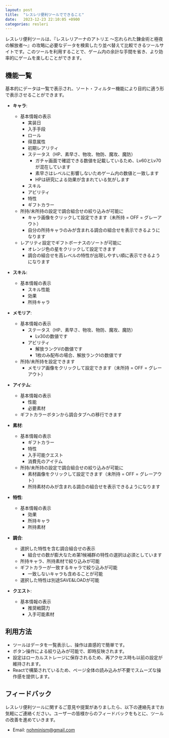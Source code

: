 ```yaml
---
layout: post
title:  "レスレリ便利ツールでできること"
date:   2023-12-23 22:10:05 +0900
categories: resleri
---
```


レスレリ便利ツールは、『レスレリアーナのアトリエ ～忘れられた錬金術と極夜の解放者～』の攻略に必要なデータを検索したり並べ替えて比較できるツールサイトです。このツールを利用することで、ゲーム内の余計な手間を省き、より効率的にゲームを楽しむことができます。

## 機能一覧

基本的にデータは一覧で表示され、ソート・フィルター機能により目的に適う形で表示させることができます。

- **キャラ**:
  - 基本情報の表示
    - 実装日
    - 入手手段
    - ロール
    - 得意属性
    - 初期レアリティ
    - ステータス（HP、素早さ、物攻、物防、魔攻、魔防）
      - ガチャ画面で確認できる数値を記載しているため、Lv60とLv70が混在しています
      - 素早さはレベルに影響しないためゲーム内の数値と一致します
      - HPは研究による効果が含まれている気がします
    - スキル
    - アビリティ
    - 特性
    - ギフトカラー
  - 所持/未所持の設定で調合組合せの絞り込みが可能に
    - キャラ画像をクリックして設定できます（未所持 = OFF = グレーアウト）
    - 自分の所持キャラのみが含まれる調合の組合せを表示できるようになります
  - レアリティ設定でギフトボーナスのソートが可能に
    - オレンジ色の星をクリックして設定できます
    - 調合の組合せを高レベルの特性が出現しやすい順に表示できるようになります

- **スキル**:
  - 基本情報の表示
    - スキル性能
    - 効果
    - 所持キャラ

- **メモリア**:
  - 基本情報の表示
    - ステータス（HP、素早さ、物攻、物防、魔攻、魔防）
      - Lv30の数値です
    - アビリティ
      - 解放ランクVの数値です
      - 1枚のみ配布の場合、解放ランクⅠの数値です
  - 所持/未所持を設定できます
    - メモリア画像をクリックして設定できます（未所持 = OFF = グレーアウト）

- **アイテム**:
  - 基本情報の表示
    - 性能
    - 必要素材
  - ギフトカラーボタンから調合タブへの移行できます

- **素材**:
  - 基本情報の表示
    - ギフトカラー
    - 特性
    - 入手可能クエスト
    - 消費先のアイテム
  - 所持/未所持の設定で調合組合せの絞り込みが可能に
    - 素材画像をクリックして設定できます（未所持 = OFF = グレーアウト）
    - 所持素材のみが含まれる調合の組合せを表示できるようになります

- **特性**:
  - 基本情報の表示
    - 効果
    - 所持キャラ
    - 所持素材

- **調合**:
  - 選択した特性を含む調合組合せの表示
    - 組合せの数が膨大なため第1候補群の特性の選択は必須としています
  - 所持キャラ、所持素材で絞り込みが可能
  - ギフトカラーが一致するキャラで絞り込みが可能
    - 一致しないキャラも含めることが可能
  - 選択した特性は別途SAVE&LOADが可能

- **クエスト**:
  - 基本情報の表示
    - 推奨戦闘力
    - 入手可能素材


## 利用方法

- ツールはデータを一覧表示し、操作は直感的で簡単です。
- ボタン操作による絞り込みが可能で、即時反映されます。
- 設定はローカルストレージに保存されるため、再アクセス時も以前の設定が維持されます。
- Reactで構築されているため、ページ全体の読み込みが不要でスムーズな操作感を提供します。

## フィードバック

レスレリ便利ツールに関するご意見や提案がありましたら、以下の連絡先までお気軽にご連絡ください。ユーザーの皆様からのフィードバックをもとに、ツールの改善を進めていきます。

- Email: [nohminism@gmail.com](mailto:nohminism@gmail.com)

